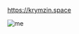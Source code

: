 https://krymzin.space


![me](https://github.com/user-attachments/assets/cd2d4a2a-9849-4020-8415-c57e597453d1)
